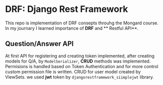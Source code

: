 # DRF: Django Rest Framework

This repo is implementation of DRF consepts throuhg the Mongard course. In my journary I learned importance of **DRF** and ** Restful API**. 

## Question/Answer API

At first API for registering and creating token implemented, after creating models for Q/A, by `ModelSerializer`, **CRUD** methods was implemented.
Permisions is handled based on Token Authentication and for more control custom permission file is written.
CRUD for user model created by ViewSets.
we used **jwt** token by `djangorestframework_siimplejwt` library.

